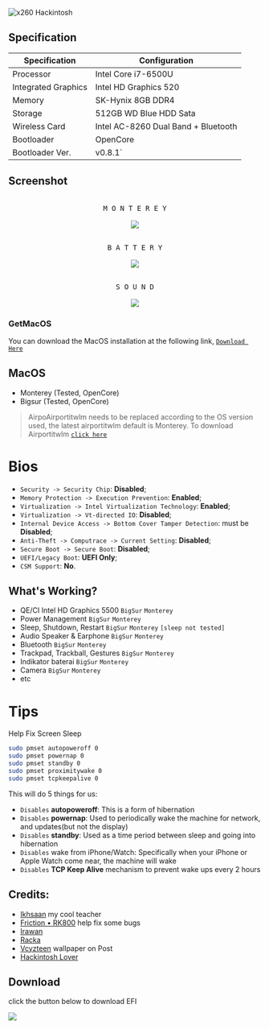 <!-- Name Card -->
![x260 Hackintosh](https://cardivo.vercel.app/api?name=x260%20hackintosh&description=ThinkPad%20x260%20running%20macOS&image=https://raw.githubusercontent.com/SuhailSherief/ThinkPad-x260-macOS-OpenCore/main/screenshot/pfp.jpeg&backgroundColor=%22272E&pattern=hideout&colorPattern=%231abc9c&opacity=0.05&fontColor=%23eff4f6)
## Specification
Specification | Configuration
----------- | -----------
Processor | Intel Core i7-6500U
Integrated Graphics | Intel HD Graphics 520
Memory | SK-Hynix 8GB DDR4
Storage | 512GB WD Blue HDD Sata
Wireless Card | Intel AC-8260 Dual Band + Bluetooth
Bootloader | OpenCore
Bootloader Ver. | v0.8.1`
## Screenshot
<p align="center">
  <kbd><br>M O N T E R E Y
  <br><br>
  <kbd><img src="https://raw.githubusercontent.com/zamprjkt/Lenovo-Thinkpad-X250-Hackintosh/Opencore/screenshot/Jepretan%20Layar%202022-04-05%20pukul%2005.41.59.png"/></kbd></kbd>
<p align="center">
  <kbd><br>B A T T E R Y
  <br><br>
  <kbd><img src="https://raw.githubusercontent.com/zamprjkt/Lenovo-Thinkpad-X250-Hackintosh/Opencore/screenshot/Jepretan%20Layar%202022-04-05%20pukul%2005.59.36.png"/></kbd></kbd>
</p>
<p align="center">
  <kbd><br>S O U N D
  <br><br>
  <kbd><img src="https://raw.githubusercontent.com/zamprjkt/Lenovo-Thinkpad-X250-Hackintosh/Opencore/screenshot/Jepretan%20Layar%202022-04-05%20pukul%2005.55.56.png"/></kbd></kbd>
</p>

### GetMacOS
You can download the MacOS installation at the following link, [`Download Here`](https://sharing.zamprjkt.workers.dev/0:/OS/MacOS/)

## MacOS
- Monterey (Tested, OpenCore)
- Bigsur (Tested, OpenCore)
> AirpoAirportitwlm needs to be replaced according to the OS version used, the latest airportitwlm default is Monterey.
> To download Airportitwlm [`click here`](https://github.com/OpenIntelWireless/itlwm/releases)

# Bios
- `Security -> Security Chip`: **Disabled**;
- `Memory Protection -> Execution Prevention`: **Enabled**;
- `Virtualization -> Intel Virtualization Technology`: **Enabled**;
- `Virtualization -> Vt-directed IO`: **Disabled**;
- `Internal Device Access -> Bottom Cover Tamper Detection`: must be **Disabled**;
- `Anti-Theft -> Computrace -> Current Setting`: **Disabled**;
- `Secure Boot -> Secure Boot`: **Disabled**;
- `UEFI/Legacy Boot`: **UEFI Only**;
- `CSM Support`: **No**.

## What's Working?
- QE/CI Intel HD Graphics 5500 `BigSur` `Monterey`
- Power Management `BigSur` `Monterey`
- Sleep, Shutdown, Restart `BigSur` `Monterey` `[sleep not tested]`
- Audio Speaker & Earphone `BigSur` `Monterey`
- Bluetooth `BigSur` `Monterey`
- Trackpad, Trackball, Gestures `BigSur` `Monterey`
- Indikator baterai `BigSur` `Monterey`
- Camera `BigSur` `Monterey`
- etc

# Tips 

Help Fix Screen Sleep

```bash
sudo pmset autopoweroff 0
sudo pmset powernap 0
sudo pmset standby 0
sudo pmset proximitywake 0
sudo pmset tcpkeepalive 0
```

This will do 5 things for us:

- `Disables` **autopoweroff**: This is a form of hibernation
- `Disables` **powernap**: Used to periodically wake the machine for network, and updates(but not the display)
- `Disables` **standby**: Used as a time period between sleep and going into hibernation
- `Disables` wake from iPhone/Watch: Specifically when your iPhone or Apple Watch come near, the machine will wake
- `Disables` **TCP Keep Alive** mechanism to prevent wake ups every 2 hours

## Credits:
- [Ikhsaan](https://github.com/exxncss) my cool teacher
- [Friction • RK800](https://t.me/gerobaksariroti) help fix some bugs
- [Irawan](https://t.me/irawansalt)
- [Racka](https://github.com/racka98)
- [Vcyzteen](https://github.com/vcyzteen) wallpaper on Post
- [Hackintosh Lover](https://t.me/HackintoshLover)

## Download
click the button below to download EFI
<p align="left">
<a href="https://github.com/zamprjkt/Lenovo-Thinkpad-X250-Hackintosh/releases" target="blank"><img align="left" src="https://raw.githubusercontent.com/zamprjkt/Lenovo-Thinkpad-X250-Hackintosh/Opencore/screenshot/down.png" /></a>
</p>